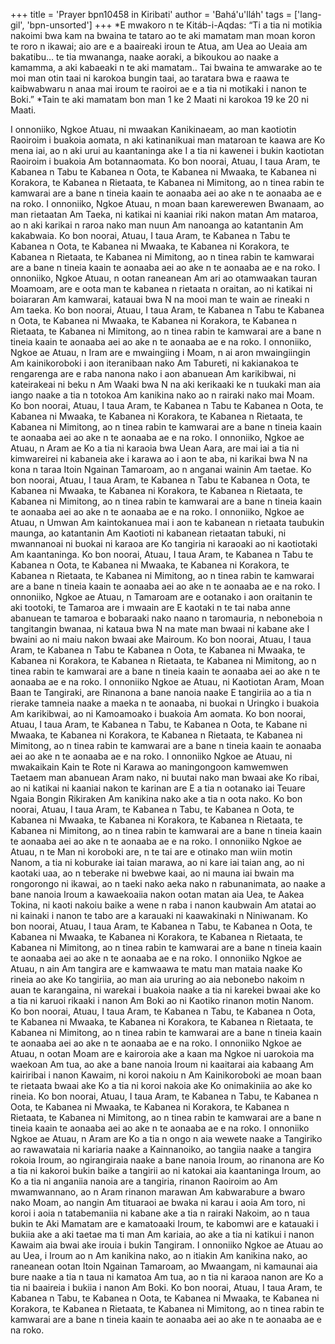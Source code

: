 +++
title = 'Prayer bpn10458 in Kiribati'
author = 'Bahá'u'lláh'
tags = ['lang-gil', 'bpn-unsorted']
+++
*E mwakoro n te Kitáb-i-Aqdas: “Ti a tia ni motikia nakoimi bwa kam na bwaina te tataro ao te aki mamatam man moan koron te roro n ikawai; aio are e a baaireaki iroun te Atua, am Uea ao Ueaia am bakatibu… te tia mwananga, naake aoraki, a bikoukou ao naake a kamamma, a aki kabaeaki n te aki mamatam.. Tai bwaina te amwarake ao te moi man otin taai ni karokoa bungin taai, ao taratara bwa e raawa te kaibwabwaru n anaa mai iroum te raoiroi ae e a tia ni motikaki i nanon te Boki.” 
*Tain te aki mamatam bon man 1 ke 2 Maati ni karokoa 19 ke 20 ni Maati.



 
I onnoniiko, Ngkoe Atuau, ni mwaakan Kanikinaeam, ao man kaotiotin Raoiroim i buakoia aomata, n aki katinanikuai man mataroan te kaawa are Ko mena iai, ao n aki urui au kaantaninga ake I a tia ni kawenei i bukin kaotiotan Raoiroim i buakoia Am botannaomata. Ko bon noorai, Atuau, I taua Aram, te Kabanea n Tabu te Kabanea n Oota, te Kabanea ni Mwaaka, te Kabanea ni Korakora, te Kabanea n Rietaata, te Kabanea ni Mimitong, ao n tinea rabin te kamwarai are a bane n tineia kaain te aonaaba aei ao ake n te aonaaba ae e na roko.
I onnoniiko, Ngkoe Atuau, n moan baan karewerewen Bwanaam, ao man rietaatan Am Taeka, ni katikai ni kaaniai riki nakon matan Am mataroa, ao n aki karikai n raroa nako man nuun Am nanoanga ao katantanin Am kakabwaia. Ko bon noorai, Atuau, I taua Aram, te Kabanea n Tabu te Kabanea n Oota, te Kabanea ni Mwaaka, te Kabanea ni Korakora, te Kabanea n Rietaata, te Kabanea ni Mimitong, ao n tinea rabin te kamwarai are a bane n tineia kaain te aonaaba aei ao ake n te aonaaba ae e na roko.
I onnoniiko, Ngkoe Atuau, n ootan raneanean Am ari ao otamwaakan tauran Moamoam, are e oota man te kabanea n rietaata n oraitan, ao ni katikai ni boiararan Am kamwarai, katauai bwa N na mooi man te wain ae rineaki n Am taeka. Ko bon noorai, Atuau, I taua Aram, te Kabanea n Tabu te Kabanea n Oota, te Kabanea ni Mwaaka, te Kabanea ni Korakora, te Kabanea n Rietaata, te Kabanea ni Mimitong, ao n tinea rabin te kamwarai are a bane n tineia kaain te aonaaba aei ao ake n te aonaaba ae e na roko.
I onnoniiko, Ngkoe ae Atuau, n Iram are e mwaingiing i Moam, n ai aron mwaingiingin Am kainikoroboki i aon iteranibaan nako Am Tabureti, ni kakianakoa te rengarenga are e raba nanona nako i aon abanuean Am karikibwai, ni kateirakeai ni beku n Am Waaki bwa N na aki kerikaaki ke n tuukaki man aia iango naake a tia n totokoa Am kanikina nako ao n rairaki nako  mai Moam. Ko bon noorai, Atuau, I taua Aram, te Kabanea n Tabu te Kabanea n Oota, te Kabanea ni Mwaaka, te Kabanea ni Korakora, te Kabanea n Rietaata, te Kabanea ni Mimitong, ao n tinea rabin te kamwarai are a bane n tineia kaain te aonaaba aei ao ake n te aonaaba ae e na roko.
I onnoniiko, Ngkoe ae Atuau, n Aram ae Ko a tia ni karaoia bwa Uean Aara, are mai iai a tia ni kimwareirei ni kabaneia ake i karawa ao i aon te aba,  ni karikai bwa N na kona n taraa Itoin Ngainan Tamaroam, ao n anganai  wainin Am taetae. Ko bon noorai, Atuau, I taua Aram, te Kabanea n Tabu te Kabanea n Oota, te Kabanea ni Mwaaka, te Kabanea ni Korakora, te Kabanea n Rietaata, te Kabanea ni Mimitong, ao n tinea rabin te kamwarai are a bane n tineia kaain te aonaaba aei ao ake n te aonaaba ae e na roko.
I onnoniiko, Ngkoe ae Atuau, n Umwan Am kaintokanuea mai i aon te kabanean n rietaata  taubukin maunga, ao katantanin Am Kaotioti ni kabanean rietaatan tabuki, ni mwannanoai ni buokai ni karaoa are Ko tangiria ni karaoaki ao ni kaotiotaki Am kaantaninga.  Ko bon noorai, Atuau, I taua Aram, te Kabanea n Tabu te Kabanea n Oota, te Kabanea ni Mwaaka, te Kabanea ni Korakora, te Kabanea n Rietaata, te Kabanea ni Mimitong, ao n tinea rabin te kamwarai are a bane n tineia kaain te aonaaba aei ao ake n te aonaaba ae e na roko.
I onnoniiko, Ngkoe ae Atuau, n Tamaroam are e ootanako i aon oraitanin te aki tootoki, te Tamaroa are i mwaain are E kaotaki n te tai naba anne abanuean te tamaroa e bobaraaki nako naano n taromauria, n neboneboia n tangitangin bwanaa, ni kataua bwa N na mate man bwaai ni kabane ake I bwaini ao ni maiu nakon bwaai ake Mairoum. Ko bon noorai, Atuau, I taua Aram, te Kabanea n Tabu te Kabanea n Oota, te Kabanea ni Mwaaka, te Kabanea ni Korakora, te Kabanea n Rietaata, te Kabanea ni Mimitong, ao n tinea rabin te kamwarai are a bane n tineia kaain te aonaaba aei ao ake n te aonaaba ae e na roko.
I onnoniiko Ngkoe ae Atuau, ni Kaotiotan Aram, Moan Baan te Tangiraki, are Rinanona a bane nanoia naake E tangiriia ao a tia n rierake tamneia naake a maeka n te aonaaba, ni buokai n Uringko i buakoia Am karikibwai, ao ni Kamoamoako i buakoia Am aomata.  Ko bon noorai, Atuau, I taua Aram, te Kabanea n Tabu, te Kabanea n Oota, te Kabane ni Mwaaka, te Kabanea ni Korakora, te Kabanea n Rietaata, te Kabanea ni Mimitong, ao n tinea rabin te kamwarai are a bane n tineia kaain te aonaaba aei ao ake n te aonaaba ae e na roko. 
I onnoniiko Ngkoe ae Atuau, ni mwakaikain Kain te Rote ni Karawa ao maningongoon kamwemwen Taetaem man abanuean Aram nako, ni buutai nako man bwaai ake Ko ribai, ao ni katikai ni kaaniai nakon te karinan are E a tia n ootanako iai Teuare Ngaia Bongin Rikiraken Am kanikina nako ake a tia n oota nako. Ko bon noorai, Atuau, I taua Aram, te Kabanea n Tabu, te Kabanea n Oota, te Kabanea ni Mwaaka, te Kabanea ni Korakora, te Kabanea n Rietaata, te Kabanea ni Mimitong, ao n tinea rabin te kamwarai are a bane n tineia kaain te aonaaba aei ao ake n te aonaaba ae e na roko.
I onnoniiko Ngkoe ae Atuau, n te Man ni koroboki are, n te tai are e otinako man wiin motin Nanom, a tia ni koburake iai taian marawa, ao ni kare iai taian ang, ao ni kaotaki uaa, ao n teberake ni bwebwe kaai, ao ni mauna iai bwain ma rongorongo ni ikawai, ao n taeki nako aeka nako n rabunanimata, ao naake a bane nanoia Iroum a kawaekoaiia nakon ootan matan aia Uea, te Aakea Tokina, ni kaoti nakoiu baike a wene n raba i nanon kaubwain Am atatai ao ni kainaki i nanon te tabo are a karauaki ni kaawakinaki n Niniwanam. Ko bon noorai, Atuau, I taua Aram, te Kabanea n Tabu, te Kabanea n Oota, te Kabanea ni Mwaaka, te Kabanea ni Korakora, te Kabanea n Rietaata, te Kabanea ni Mimitong, ao n tinea rabin te kamwarai are a bane n tineia kaain te aonaaba aei ao ake n te aonaaba ae e na roko. 
I onnoniiko Ngkoe ae Atuau, n ain Am tangira are e kamwaawa te matu man mataia naake Ko rineia ao ake Ko tangiriia, ao man aia ururing ao aia nebonebo nakoim n auan te karangaina, ni warekai i buakoia naake a tia ni karekei bwaai ake ko a tia ni karuoi rikaaki i nanon Am Boki ao ni Kaotiko rinanon motin Nanom. Ko bon noorai, Atuau, I taua Aram, te Kabanea n Tabu, te Kabanea n Oota, te Kabanea ni Mwaaka, te Kabanea ni Korakora, te Kabanea n Rietaata, te Kabanea ni Mimitong, ao n tinea rabin te kamwarai are a bane n tineia kaain te aonaaba aei ao ake n te aonaaba ae e na roko.
I onnoniiko Ngkoe ae Atuau, n ootan Moam are e kairoroia ake a kaan ma Ngkoe ni uarokoia ma waekoan Am tua, ao ake a bane nanoia Iroum ni kaaitarai aia kabaang Am kairiribai i nanon Kawaim, ni koroi nakoiu n Am Kainikoroboki ae moan baan te rietaata bwaai ake Ko a tia ni koroi nakoia ake Ko onimakiniia ao ake ko rineia. Ko bon noorai, Atuau, I taua Aram, te Kabanea n Tabu, te Kabanea n Oota, te Kabanea ni Mwaaka, te Kabanea ni Korakora, te Kabanea n Rietaata, te Kabanea ni Mimitong, ao n tinea rabin te kamwarai are a bane n tineia kaain te aonaaba aei ao ake n te aonaaba ae e na roko.
I onnoniiko Ngkoe ae Atuau, n Aram are Ko a tia n ongo n aia wewete naake a Tangiriko ao rawawataia ni kariaria naake a Kainnanoiko, ao tangiia naake a tangira rokoia Iroum, ao ngirangiraia naake a bane nanoia Iroum, ao rinanona are Ko a tia ni kakoroi bukin baike a tangirii ao ni katokai aia kaantaninga Iroum, ao Ko a tia ni anganiia nanoia are a tangiria, rinanon Raoiroim ao Am mwamwannano, ao n Aram rinanon marawan Am kabwarabure a bwaro nako Moam, ao nangin Am tituaraoi ae bwaka ni karau i aoia Am toro, ni koroi i aoia n tatabemaniia ni kabane ake a tia n rairaki Nakoim, ao n taua bukin te Aki Mamatam are e kamatoaaki Iroum, te kabomwi are e katauaki i bukiia ake a aki taetae ma ti man Am kariaia, ao ake a tia ni katikui i nanon Kawaim aia bwai ake irouia i bukin Tangiram.
I onnoniiko Ngkoe ae Atuau ao au Uea, i Iroum ao n Am kanikina nako, ao n itiakin Am kanikina nako, ao raneanean ootan Itoin Ngainan Tamaroam, ao Mwaangam, ni kamaunai aia bure naake a tia n taua ni kamatoa Am tua, ao n tia ni karaoa nanon are Ko a tia ni baaireia i bukiia i nanon Am Boki.  Ko bon noorai, Atuau, I taua Aram, te Kabanea n Tabu, te Kabanea n Oota, te Kabanea ni Mwaaka, te Kabanea ni Korakora, te Kabanea n Rietaata, te Kabanea ni Mimitong, ao n tinea rabin te kamwarai are a bane n tineia kaain te aonaaba aei ao ake n te aonaaba ae e na roko.
